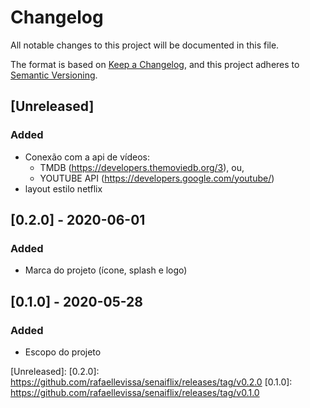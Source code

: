 # Changelog
All notable changes to this project will be documented in this file.

The format is based on [Keep a Changelog](https://keepachangelog.com/en/1.0.0/),
and this project adheres to [Semantic Versioning](https://semver.org/spec/v2.0.0.html).

## [Unreleased]
### Added
- Conexão com a api de vídeos: 
    - TMDB (https://developers.themoviedb.org/3), ou,
    - YOUTUBE API (https://developers.google.com/youtube/)
- layout estilo netflix

## [0.2.0] - 2020-06-01
### Added
- Marca do projeto (ícone, splash e logo)

## [0.1.0] - 2020-05-28
### Added
-  Escopo do projeto

[Unreleased]:
[0.2.0]: https://github.com/rafaellevissa/senaiflix/releases/tag/v0.2.0
[0.1.0]: https://github.com/rafaellevissa/senaiflix/releases/tag/v0.1.0
